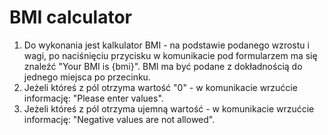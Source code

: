 # BMI calculator

1. Do wykonania jest kalkulator BMI - na podstawie podanego wzrostu i wagi, po naciśnięciu przycisku w komunikacie pod formularzem ma się znaleźć "Your BMI is {bmi}". BMI ma być podane z dokładnością do jednego miejsca po przecinku.
2. Jeżeli któreś z pól otrzyma wartość "0" - w komunikacie wrzućcie informację: "Please enter values".
3. Jeżeli któreś z pól otrzyma ujemną wartość - w komunikacie wrzućcie informację: "Negative values are not allowed".
